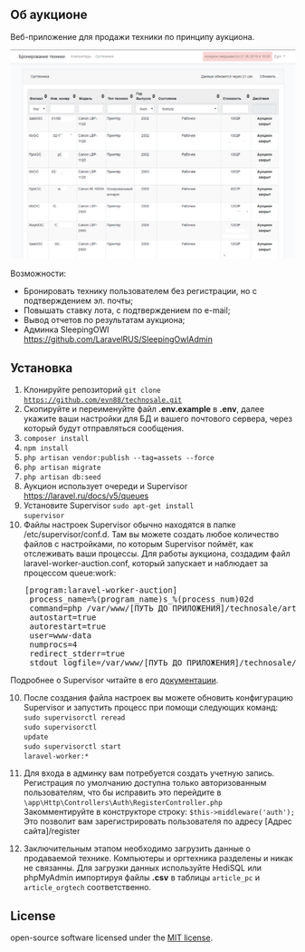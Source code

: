 ## Об аукционе

Веб-приложение для продажи техники по принципу аукциона.

![screen](/public/images/screen.png)
<!-- https://github.com/evn88/technosale/blob/master/public/images/screen.png -->

Возможности: 
- Бронировать технику пользователем без регистрации, но с подтверждением эл. почты;
- Повышать ставку лота, с подтверждением по e-mail;
- Вывод отчетов по результатам аукциона;
- Админка SleepingOWl https://github.com/LaravelRUS/SleepingOwlAdmin

## Установка
1. Клонируйте репозиторий <code>git clone https://github.com/evn88/technosale.git</code>
2. Скопируйте и переименуйте файл <b>.env.example</b>  в <b>.env</b>, далее укажите ваши настройки для БД и вашего почтового сервера, через который будут отправляться сообщения.
3. <code>composer install</code>
4. <code>npm install</code>
5. <code>php artisan vendor:publish --tag=assets --force</code>
6. <code>php artisan migrate</code>
7. <code>php artisan db:seed</code>
8. Аукцион использует очереди и Supervisor https://laravel.ru/docs/v5/queues
9. Установите Supervisor <code>sudo apt-get install supervisor</code>
10. Файлы настроек Supervisor обычно находятся в папке /etc/supervisor/conf.d. Там вы можете создать любое количество файлов с настройками, по которым Supervisor поймёт, как отслеживать ваши процессы. Для работы аукциона, создадим файл laravel-worker-auction.conf, который запускает и наблюдает за процессом queue:work:
<pre>
   [program:laravel-worker-auction]
    process_name=%(program_name)s_%(process_num)02d
    command=php /var/www/[ПУТЬ ДО ПРИЛОЖЕНИЯ]/technosale/artisan queue:work --sleep=3 --tries=3 --daemon
    autostart=true
    autorestart=true
    user=www-data
    numprocs=4
    redirect_stderr=true
    stdout_logfile=/var/www/[ПУТЬ ДО ПРИЛОЖЕНИЯ]/technosale/storage/logs/worker.log
</pre>
Подробнее о Supervisor читайте в его [документации](http://supervisord.org/index.html).

10. После создания файла настроек вы можете обновить конфигурацию Supervisor и запустить процесс при помощи следующих команд: <br>
    <code>sudo supervisorctl reread</code><br>
    <code>sudo supervisorctl update</code><br>
    <code>sudo supervisorctl start laravel-worker:*</code>

11. Для входа в админку вам потребуется создать учетную запись. Регистрация по умолчанию доступна только авторизованным пользователям, что бы исправить это перейдите в <code>\app\Http\Controllers\Auth\RegisterController.php </code>
    Закомментируйте в конструкторе строку:
    <code>$this->middleware('auth');</code>
    Это позволит вам зарегистрировать пользователя по адресу [Адрес сайта]/register

12. Заключительным этапом необходимо загрузить данные о продаваемой технике. Компьютеры и оргтехника разделены и никак не связанны. Для загрузки данных используйте HediSQL или phpMyAdmin импортируя файлы <b>.csv</b> в таблицы <code>article_pc</code> и <code>article_orgtech</code> соответственно.
## License

open-source software licensed under the [MIT license](https://opensource.org/licenses/MIT).
